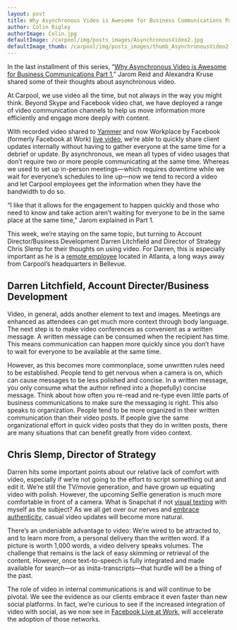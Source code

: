 ```yaml
---
layout: post
title: Why Asynchronous Video is Awesome for Business Communications Part 2
author: Colin Rigley
authorImage: Colin.jpg
defaultImage: /carpool/img/posts_images/AsynchronousVideo2.jpg
defaultImage_thumb: /carpool/img/posts_images/thumb_AsynchronousVideo2.jpg
---
```


In the last installment of this series, “[Why Asynchronous Video is Awesome for Business Communications Part 1](http://carpoolagency.com/articles/Why-Asynchronous-Video-is-Awesome-for-Business-Communications-Part-1.html),” Jarom Reid and Alexandra Kruse shared some of their thoughts about asynchronous video.

<!--more-->

At Carpool, we use video all the time, but not always in the way you might think. Beyond Skype and Facebook video chat, we have deployed a range of video communication channels to help us move information more efficiently and engage more deeply with content.

With recorded video shared to [Yammer](http://carpoolagency.com/articles/2016%E2%80%9309%E2%80%9328-How-to-Use-Yammer-for-Internal-Collaboration.html) and now Workplace by Facebook (formerly Facebook at Work) [live video](https://work.fb.com/), we’re able to quickly share client updates internally without having to gather everyone at the same time for a debrief or update. By asynchronous, we mean all types of video usages that don’t require two or more people communicating at the same time. Whereas we used to set up in-person meetings—which requires downtime while we wait for everyone’s schedules to line up—now we tend to record a video and let Carpool employees get the information when they have the bandwidth to do so.

“I like that it allows for the engagement to happen quickly and those who need to know and take action aren’t waiting for everyone to be in the same place at the same time,” Jarom explained in Part 1.

This week, we’re staying on the same topic, but turning to Account Director/Business Development Darren Litchfield and Director of Strategy Chris Slemp for their thoughts on using video. For Darren, this is especially important as he is a [remote employee](http://carpoolagency.com/articles/Carpool-Asks-Employees-to-Work-Remotely-for-One-Month.html) located in Atlanta, a long ways away from Carpool’s headquarters in Bellevue.


Darren Litchfield, Account Directer/Business Development
--------------------------------------------------------

Video, in general, adds another element to text and images. Meetings are enhanced as attendees can get much more context through body language. The next step is to make video conferences as convenient as a written message. A written message can be consumed when the recipient has time. This means communication can happen more quickly since you don’t have to wait for everyone to be available at the same time.

However, as this becomes more commonplace, some unwritten rules need to be established. People tend to get nervous when a camera is on, which can cause messages to be less polished and concise. In a written message, you only consume what the author refined into a (hopefully) concise message. Think about how often you re-read and re-type even little parts of business communications to make sure the messaging is right. This also speaks to organization. People tend to be more organized in their written communication than their video posts. If people give the same organizational effort in quick video posts that they do in written posts, there are many situations that can benefit greatly from video context.


Chris Slemp, Director of Strategy
---------------------------------

Darren hits some important points about our relative lack of comfort with video, especially if we’re not going to the effort to script something out and edit it. We’re still the TV/movie generation, and have grown up equating video with polish. However, the upcoming Selfie generation is much more comfortable in front of a camera. What is Snapchat if not [visual texting](http://www.nytimes.com/2016/05/22/magazine/how-i-learned-to-love-snapchat.html?_r=0) with myself as the subject? As we all get over our nerves and [embrace authenticity](http://carpoolagency.com/articles/Professional-and-Personal-Behavior-Creating-Your-Personal-Brand.html), casual video updates will become more natural.

There’s an undeniable advantage to video: We’re wired to be attracted to, and to learn more from, a personal delivery than the written word. If a picture is worth 1,000 words, a video delivery speaks volumes. The challenge that remains is the lack of easy skimming or retrieval of the content. However, once text-to-speech is fully integrated and made available for search—or as insta-transcripts—that hurdle will be a thing of the past.

The role of video in internal communications is and will continue to be pivotal. We see the evidence as our clients embrace it even faster than new social platforms. In fact, we’re curious to see if the increased integration of video with social, as we now see in [Facebook Live at Work](https://work.fb.com/), will accelerate the adoption of those networks.
